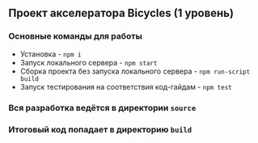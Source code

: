 ## Проект акселератора Bicycles (1 уровень)

### Основные команды для работы
* Установка - `npm i`
* Запуск локального сервера - `npm start`
* Сборка проекта без запуска локального сервера - `npm run-script build`
* Запуск тестирования на соответствия код-гайдам - `npm test`

### Вся разработка ведётся в директории `source`
### Итоговый код попадает в директорию `build`
